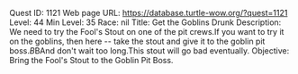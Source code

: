 Quest ID: 1121
Web page URL: https://database.turtle-wow.org/?quest=1121
Level: 44
Min Level: 35
Race: nil
Title: Get the Goblins Drunk
Description: We need to try the Fool's Stout on one of the pit crews.If you want to try it on the goblins, then here -- take the stout and give it to the goblin pit boss.$B$BAnd don't wait too long.This stout will go bad eventually.
Objective: Bring the Fool's Stout to the Goblin Pit Boss.
